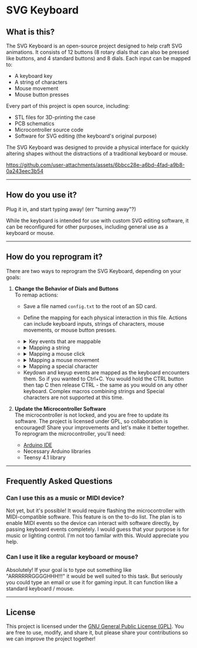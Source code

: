 # SVG Keyboard

## What is this?

The SVG Keyboard is an open-source project designed to help craft SVG animations. It consists of 12 buttons (8 rotary dials that can also be pressed like buttons, and 4 standard buttons) and 8 dials. Each input can be mapped to:

- A keyboard key
- A string of characters
- Mouse movement
- Mouse button presses

Every part of this project is open source, including:

- STL files for 3D-printing the case
- PCB schematics
- Microcontroller source code
- Software for SVG editing (the keyboard's original purpose)

The SVG Keyboard was designed to provide a physical interface for quickly altering shapes without the distractions of a traditional keyboard or mouse.



https://github.com/user-attachments/assets/6bbcc28e-a6bd-4fad-a9b8-0a243eec3b54


---

## How do you use it?

Plug it in, and start typing away! (err "turning away"?)

While the keyboard is intended for use with custom SVG editing software, it can be reconfigured for other purposes, including general use as a keyboard or mouse.

---

## How do you reprogram it?

There are two ways to reprogram the SVG Keyboard, depending on your goals:

1. **Change the Behavior of Dials and Buttons**  
   To remap actions:
   - Save a file named `config.txt` to the root of an SD card.
   - Define the mapping for each physical interaction in this file. Actions can include keyboard inputs, strings of characters, mouse movements, or mouse button presses.
   - <details>
      
      <summary>Key events that are mappable</summary>
      
        If an SD card is inserted and it contains a config file in the root directory named `config.txt`, then the default mappings are replaced. The format of the file is a key/value pair deliminted by an equals (=) sign and separated by newlines. The left hand side should be one or more of the following:
        
        ```
        SWITCH_INCREASE=
        SWITCH_DECREASE=
        SWITCH_PREVIOUS=
        SWITCH_NEXT=
        ROTARY_SVG_WIDTH_CLICK=
        ROTARY_VIEWBOX_WIDTH_CLICK=
        ROTARY_SVG_Y_CLICK=
        ROTARY_VIEWBOX_Y_CLICK=
        ROTARY_VIEWBOX_HEIGHT_CLICK=
        ROTARY_SVG_HEIGHT_CLICK=
        ROTARY_VIEWBOX_X_CLICK=
        ROTARY_SVG_X_CLICK=
        ROTARY_SVG_WIDTH_LEFT=
        ROTARY_SVG_WIDTH_RIGHT=
        ROTARY_VIEWBOX_WIDTH_LEFT=
        ROTARY_VIEWBOX_WIDTH_RIGHT=
        ROTARY_SVG_Y_LEFT=
        ROTARY_SVG_Y_RIGHT=
        ROTARY_VIEWBOX_Y_LEFT=
        ROTARY_VIEWBOX_Y_RIGHT=
        ROTARY_VIEWBOX_HEIGHT_LEFT=
        ROTARY_VIEWBOX_HEIGHT_RIGHT=
        ROTARY_SVG_HEIGHT_LEFT=
        ROTARY_SVG_HEIGHT_RIGHT=
        ROTARY_VIEWBOX_X_LEFT=
        ROTARY_VIEWBOX_X_RIGHT=
        ROTARY_SVG_X_LEFT=
        ROTARY_SVG_X_RIGHT=
        ```
        
   </details>

   - <details>
      
      <summary>Mapping a string</summary>
        
        The right hand side can be any string except an escaped character sequence
        
        ```
        SWITCH_INCREASE=Hello World
        SWITCH_DECREASE=Type any string 
        ```
        
   </details>

   - <details>
      
      <summary>Mapping a mouse click</summary>
        
        Mouse click events are supported
        
        ```
        SWITCH_INCREASE={MOUSE_LEFT}
        
        {MOUSE_LEFT}
        {MOUSE_RIGHT}
        {MOUSE_MIDDLE}
        ```
        
   </details>

   - <details>
      
      <summary>Mapping a mouse movement</summary>
        
        Mouse move events are supported
        
        ```
        ROTARY_VIEWBOX_Y_RIGHT={MOUSE_MOVE_X_DECREMENT}
        
        {MOUSE_MOVE_X_DECREMENT}
        {MOUSE_MOVE_X_INCREMENT}
        {MOUSE_MOVE_Y_DECREMENT}
        {MOUSE_MOVE_Y_INCREMENT}
        {MOUSE_WHEEL_UP}
        {MOUSE_WHEEL_DOWN}
        ```
        
   </details>

   - <details>
      
      <summary>Mapping a special character</summary>
        
        Special characters are supported
        
        ```
        SWITCH_DECREASE={KEY_LEFT_CTRL}
        
        {KEY_LEFT_CTRL}
        {KEY_LEFT_SHIFT}
        {KEY_LEFT_ALT}
        {KEY_LEFT_GUI}
        {KEY_RIGHT_CTRL}
        {KEY_RIGHT_SHIFT}
        {KEY_RIGHT_ALT}
        {KEY_RIGHT_GUI}
        {KEY_UP_ARROW}
        {KEY_DOWN_ARROW}
        {KEY_LEFT_ARROW}
        {KEY_RIGHT_ARROW}
        {KEY_BACKSPACE}
        {KEY_TAB}
        {KEY_RETURN}
        {KEY_ESC}
        {KEY_INSERT}
        {KEY_DELETE}
        {KEY_PAGE_UP}
        {KEY_PAGE_DOWN}
        {KEY_HOME}
        {KEY_END}
        {KEY_CAPS_LOCK}
        {KEY_F1}
        {KEY_F2}
        {KEY_F3}
        {KEY_F4}
        {KEY_F5}
        {KEY_F6}
        {KEY_F7}
        {KEY_F8}
        {KEY_F9}
        {KEY_F10}
        {KEY_F11}
        {KEY_F12}
        {KEY_PRINT_SCREEN}
        {KEY_SCROLL_LOCK}
        {KEY_PAUSE}
        {KEY_NUM_LOCK}
        {KEYPAD_DIVIDE}
        {KEYPAD_MULTIPLY}
        {KEYPAD_SUBTRACT}
        {KEYPAD_ADD}
        {KEYPAD_ENTER}
        {KEYPAD_1}
        {KEYPAD_2}
        {KEYPAD_3}
        {KEYPAD_4}
        {KEYPAD_5}
        {KEYPAD_6}
        {KEYPAD_7}
        {KEYPAD_8}
        {KEYPAD_9}
        {KEYPAD_0}
        {KEYPAD_DECIMAL}
        {KEY_APPLICATION}
        {KEY_MENU}
        ```
        
   </details>

   - Keydown and keyup events are mapped as the keyboard encounters them. So if you wanted to Ctrl+C. You would hold the CTRL button then tap C then release CTRL - the same as you would on any other keyboard. Complex macros combining strings and Special characters are not supported at this time.

3. **Update the Microcontroller Software**  
   The microcontroller is not locked, and you are free to update its software. The project is licensed under GPL, so collaboration is encouraged! Share your improvements and let's make it better together. To reprogram the microcontroller, you'll need:
   - [Arduino IDE](https://www.arduino.cc/en/software)
   - Necessary Arduino libraries
   - Teensy 4.1 library

---

## Frequently Asked Questions

### Can I use this as a music or MIDI device?
Not yet, but it's possible! It would require flashing the microcontroller with MIDI-compatible software. This feature is on the to-do list. The plan is to enable MIDI events so the device can interact with software directly, by passing keyboard events completely. I would guess that your purpose is for music or lighting control. I'm not too familar with this. Would appreciate you help.

### Can I use it like a regular keyboard or mouse?
Absolutely! If your goal is to type out something like "ARRRRRRGGGGHHH!!!" it would be well suited to this task. But seriously you could type an email or use it for gaming input. It can function like a standard keyboard / mouse.

---

## License

This project is licensed under the [GNU General Public License (GPL)](https://www.gnu.org/licenses/gpl-3.0.en.html). You are free to use, modify, and share it, but please share your contributions so we can improve the project together!

